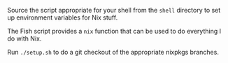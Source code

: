 Source the script appropriate for your shell from the `shell` directory
to set up environment variables for Nix stuff.

The Fish script provides a `nix` function that can be used to do everything
I do with Nix.

Run `./setup.sh` to do a git checkout of the appropriate nixpkgs branches.
